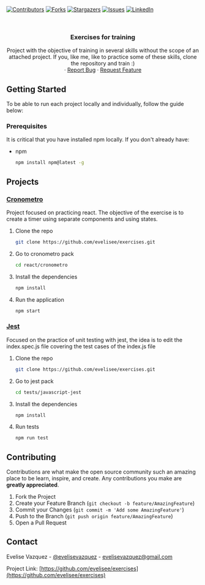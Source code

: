 [![Contributors][contributors-shield]][contributors-url]
[![Forks][forks-shield]][forks-url]
[![Stargazers][stars-shield]][stars-url]
[![Issues][issues-shield]][issues-url]
[![LinkedIn][linkedin-shield]][linkedin-url]



<!-- PROJECT LOGO -->
<br />
<p align="center">
  <h3 align="center">Exercises for training</h3>

  <p align="center">
    Project with the objective of training in several skills without the scope of an attached project. If you, like me, like to practice some of these skills, clone the repository and train :)    <br />
    ·
    <a href="https://github.com/evelisee/exercises/issues">Report Bug</a>
    ·
    <a href="https://github.com/evelisee/exercises/issues">Request Feature</a>
  </p>
</p>

<!-- GETTING STARTED -->
## Getting Started

To be able to run each project locally and individually, follow the guide below:

### Prerequisites

It is critical that you have installed npm locally. If you don't already have:
* npm
  ```sh
  npm install npm@latest -g
  ```

## Projects

### <a href="https://github.com/evelisee/exercises/tree/master/react/cronometro">Cronometro</a>
Project focused on practicing react. The objective of the exercise is to create a timer using separate components and using states.

1. Clone the repo
   ```sh
   git clone https://github.com/evelisee/exercises.git
   ```
2. Go to cronometro pack
   ```sh
   cd react/cronometro
   ```
3. Install the dependencies
   ```sh
   npm install
   ```
4. Run the application
   ```sh
   npm start
   ```


### <a href="https://github.com/evelisee/exercises/tree/master/tests/javascript-jest">Jest</a>

Focused on the practice of unit testing with jest, the idea is to edit the index.spec.js file covering the test cases of the index.js file

1. Clone the repo
   ```sh
   git clone https://github.com/evelisee/exercises.git
   ```
2. Go to jest pack
   ```sh
   cd tests/javascript-jest
   ```
3. Install the dependencies
   ```sh
   npm install
   ```
4. Run tests
   ```sh
   npm run test
   ```


<!-- CONTRIBUTING -->
## Contributing

Contributions are what make the open source community such an amazing place to be learn, inspire, and create. Any contributions you make are **greatly appreciated**.

1. Fork the Project
2. Create your Feature Branch (`git checkout -b feature/AmazingFeature`)
3. Commit your Changes (`git commit -m 'Add some AmazingFeature'`)
4. Push to the Branch (`git push origin feature/AmazingFeature`)
5. Open a Pull Request


<!-- CONTACT -->
## Contact

Evelise Vazquez - [@evelisevazquez](https://twitter.com/evelisevazquez) - evelisevazquez@gmail.com

Project Link: [https://github.com/evelisee/exercises](https://github.com/evelisee/exercises)



<!-- MARKDOWN LINKS & IMAGES -->
<!-- https://www.markdownguide.org/basic-syntax/#reference-style-links -->
[contributors-shield]: https://img.shields.io/github/contributors/evelisee/exercises.svg?style=for-the-badge
[contributors-url]: https://github.com/evelisee/exercises/graphs/contributors
[forks-shield]: https://img.shields.io/github/forks/evelisee/exercises.svg?style=for-the-badge
[forks-url]: https://github.com/evelisee/exercises/network/members
[stars-shield]: https://img.shields.io/github/stars/evelisee/exercises.svg?style=for-the-badge
[stars-url]: https://github.com/evelisee/exercises/stargazers
[issues-shield]: https://img.shields.io/github/issues/evelisee/exercises.svg?style=for-the-badge
[issues-url]: https://github.com/evelisee/exercises/issues
[license-shield]: https://img.shields.io/github/license/evelisee/exercises.svg?style=for-the-badge
[license-url]: https://github.com/evelisee/exercises/blob/master/LICENSE.txt
[linkedin-shield]: https://img.shields.io/badge/-LinkedIn-black.svg?style=for-the-badge&logo=linkedin&colorB=555
[linkedin-url]: https://linkedin.com/in/evelisevazquez
